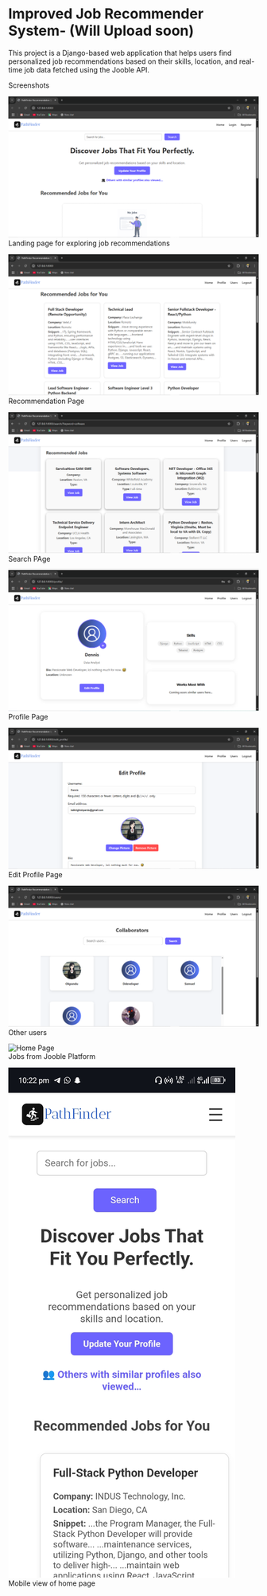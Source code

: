 # Improved Job Recommender System- (Will Upload soon)
This project is a Django-based web application that helps users find personalized job recommendations based on their skills, location, and real-time job data fetched using the Jooble API.


Screenshots

![Home Page](core/screenshots/home.png)  
Landing page for exploring job recommendations

![Home Page](core/screenshots/recommendation.png)  
Recommendation Page

![Home Page](core/screenshots/search.png)  
Search PAge

![Home Page](core/screenshots/profile.png)  
Profile Page

![Home Page](core/screenshots/edit_profile.png)  
Edit Profile Page

![Home Page](core/screenshots/users.png)  
Other users

![Home Page](core/screenshots/edit_jooble.png)  
Jobs from Jooble Platform

![Home Page](core/screenshots/mobile_home.jpg)  
Mobile view of home page

